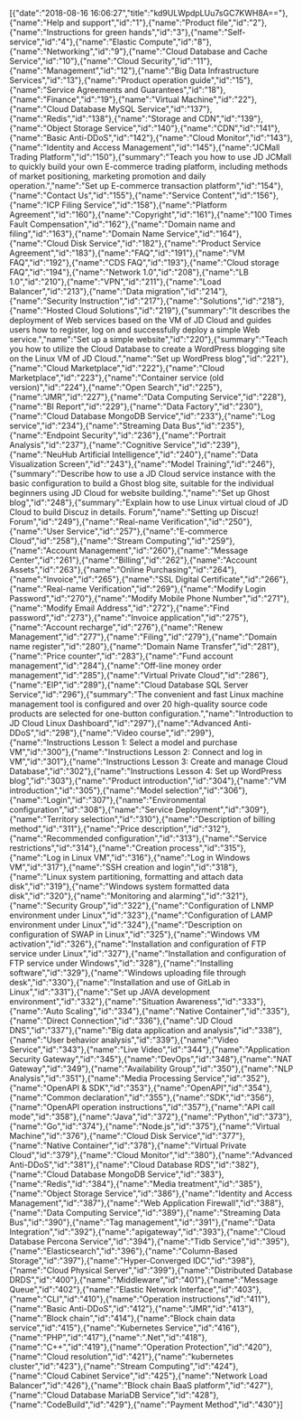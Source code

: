 [{"date":"2018-08-16 16:06:27","title":"kd9ULWpdpLUu7sGC7KWH8A=="},{"name":"Help and support","id":"1"},{"name":"Product file","id":"2"},{"name":"Instructions for green hands","id":"3"},{"name":"Self-service","id":"4"},{"name":"Elastic Compute","id":"8"},{"name":"Networking","id":"9"},{"name":"Cloud Database and Cache Service","id":"10"},{"name":"Cloud Security","id":"11"},{"name":"Management","id":"12"},{"name":"Big Data Infrastructure Services","id":"13"},{"name":"Product operation guide","id":"15"},{"name":"Service Agreements and Guarantees","id":"18"},{"name":"Finance","id":"19"},{"name":"Virtual Machine","id":"22"},{"name":"Cloud Database MySQL Service","id":"137"},{"name":"Redis","id":"138"},{"name":"Storage and CDN","id":"139"},{"name":"Object Storage Service","id":"140"},{"name":"CDN","id":"141"},{"name":"Basic Anti-DDoS","id":"142"},{"name":"Cloud Monitor","id":"143"},{"name":"Identity and Access Management","id":"145"},{"name":"JCMall Trading Platform","id":"150"},{"summary":"Teach you how to use JD JCMall to quickly build your own E-commerce trading platform, including methods of market positioning, marketing promotion and daily operation.","name":"Set up E-commerce transaction platform","id":"154"},{"name":"Contact Us","id":"155"},{"name":"Service Content","id":"156"},{"name":"ICP Filing Service","id":"158"},{"name":"Platform Agreement","id":"160"},{"name":"Copyright","id":"161"},{"name":"100 Times Fault Compensation","id":"162"},{"name":"Domain name and filing","id":"163"},{"name":"Domain Name Service","id":"164"},{"name":"Cloud Disk Service","id":"182"},{"name":"Product Service Agreement","id":"183"},{"name":"FAQ","id":"191"},{"name":"VM FAQ","id":"192"},{"name":"CDS FAQ","id":"193"},{"name":"Cloud storage FAQ","id":"194"},{"name":"Network 1.0","id":"208"},{"name":"LB 1.0","id":"210"},{"name":"VPN","id":"211"},{"name":"Load Balancer","id":"213"},{"name":"Data migration","id":"214"},{"name":"Security Instruction","id":"217"},{"name":"Solutions","id":"218"},{"name":"Hosted Cloud Solutions","id":"219"},{"summary":"It describes the deployment of Web services based on the VM of JD Cloud and guides users how to register, log on and successfully deploy a simple Web service.","name":"Set up a simple website","id":"220"},{"summary":"Teach you how to utilize the Cloud Database to create a WordPress blogging site on the Linux VM of JD Cloud.","name":"Set up WordPress blog","id":"221"},{"name":"Cloud Marketplace","id":"222"},{"name":"Cloud Marketplace","id":"223"},{"name":"Container service (old version)","id":"224"},{"name":"Open Search","id":"225"},{"name":"JMR","id":"227"},{"name":"Data Computing Service","id":"228"},{"name":"BI Report","id":"229"},{"name":"Data Factory","id":"230"},{"name":"Cloud Database MongoDB Service","id":"233"},{"name":"Log service","id":"234"},{"name":"Streaming Data Bus","id":"235"},{"name":"Endpoint Security","id":"236"},{"name":"Portrait Analysis","id":"237"},{"name":"Cognitive Service","id":"239"},{"name":"NeuHub Artificial Intelligence","id":"240"},{"name":"Data Visualization Screen","id":"243"},{"name":"Model Training","id":"246"},{"summary":"Describe how to use a JD Cloud service instance with the basic configuration to build a Ghost blog site, suitable for the individual beginners using JD Cloud for website building.","name":"Set up Ghost blog","id":"248"},{"summary":"Explain how to use Linux virtual cloud of JD Cloud to build Discuz in details. Forum","name":"Setting up Discuz! Forum","id":"249"},{"name":"Real-name Verification","id":"250"},{"name":"User Service","id":"257"},{"name":"E-commerce Cloud","id":"258"},{"name":"Stream Computing","id":"259"},{"name":"Account Management","id":"260"},{"name":"Message Center","id":"261"},{"name":"Billing","id":"262"},{"name":"Account Assets","id":"263"},{"name":"Online Purchasing","id":"264"},{"name":"Invoice","id":"265"},{"name":"SSL Digital Certificate","id":"266"},{"name":"Real-name Verification","id":"269"},{"name":"Modify Login Password","id":"270"},{"name":"Modify Mobile Phone Number","id":"271"},{"name":"Modify Email Address","id":"272"},{"name":"Find password","id":"273"},{"name":"Invoice application","id":"275"},{"name":"Account recharge","id":"276"},{"name":"Renew Management","id":"277"},{"name":"Filing","id":"279"},{"name":"Domain name register","id":"280"},{"name":"Domain Name Transfer","id":"281"},{"name":"Price counter","id":"283"},{"name":"Fund account management","id":"284"},{"name":"Off-line money order management","id":"285"},{"name":"Virtual Private Cloud","id":"286"},{"name":"EIP","id":"289"},{"name":"Cloud Database SQL Server Service","id":"296"},{"summary":"The convenient and fast Linux machine management tool is configured and over 20 high-quality source code products are selected for one-button configuration.","name":"Introduction to JD Cloud Linux Dashboard","id":"297"},{"name":"Advanced Anti-DDoS","id":"298"},{"name":"Video course","id":"299"},{"name":"Instructions Lesson 1: Select a model and purchase VM","id":"300"},{"name":"Instructions Lesson 2: Connect and log in VM","id":"301"},{"name":"Instructions Lesson 3: Create and manage Cloud Database","id":"302"},{"name":"Instructions Lesson 4: Set up WordPress blog","id":"303"},{"name":"Product introduction","id":"304"},{"name":"VM introduction","id":"305"},{"name":"Model selection","id":"306"},{"name":"Login","id":"307"},{"name":"Environmental configuration","id":"308"},{"name":"Service Deployment","id":"309"},{"name":"Territory selection","id":"310"},{"name":"Description of billing method","id":"311"},{"name":"Price description","id":"312"},{"name":"Recommended configuration","id":"313"},{"name":"Service restrictions","id":"314"},{"name":"Creation process","id":"315"},{"name":"Log in Linux VM","id":"316"},{"name":"Log in Windows VM","id":"317"},{"name":"SSH creation and login","id":"318"},{"name":"Linux system partitioning, formatting and attach data disk","id":"319"},{"name":"Windows system formatted data disk","id":"320"},{"name":"Monitoring and alarming","id":"321"},{"name":"Security Group","id":"322"},{"name":"Configuration of LNMP environment under Linux","id":"323"},{"name":"Configuration of LAMP environment under Linux","id":"324"},{"name":"Description on configuration of SWAP in Linux","id":"325"},{"name":"Windows VM activation","id":"326"},{"name":"Installation and configuration of FTP service under Linux","id":"327"},{"name":"Installation and configuration of FTP service under Windows","id":"328"},{"name":"Installing software","id":"329"},{"name":"Windows uploading file through desk","id":"330"},{"name":"Installation and use of GitLab in Linux","id":"331"},{"name":"Set up JAVA development environment","id":"332"},{"name":"Situation Awareness","id":"333"},{"name":"Auto Scaling","id":"334"},{"name":"Native Container","id":"335"},{"name":"Direct Connection","id":"336"},{"name":"JD Cloud DNS","id":"337"},{"name":"Big data application and analysis","id":"338"},{"name":"User behavior analysis","id":"339"},{"name":"Video Service","id":"343"},{"name":"Live Video","id":"344"},{"name":"Application Security Gateway","id":"345"},{"name":"DevOps","id":"348"},{"name":"NAT Gateway","id":"349"},{"name":"Availability Group","id":"350"},{"name":"NLP Analysis","id":"351"},{"name":"Media Processing Service","id":"352"},{"name":"OpenAPI & SDK","id":"353"},{"name":"OpenAPI","id":"354"},{"name":"Common declaration","id":"355"},{"name":"SDK","id":"356"},{"name":"OpenAPI operation instructions","id":"357"},{"name":"API call mode","id":"358"},{"name":"Java","id":"372"},{"name":"Python","id":"373"},{"name":"Go","id":"374"},{"name":"Node.js","id":"375"},{"name":"Virtual Machine","id":"376"},{"name":"Cloud Disk Service","id":"377"},{"name":"Native Container","id":"378"},{"name":"Virtual Private Cloud","id":"379"},{"name":"Cloud Monitor","id":"380"},{"name":"Advanced Anti-DDoS","id":"381"},{"name":"Cloud Database RDS","id":"382"},{"name":"Cloud Database MongoDB Service","id":"383"},{"name":"Redis","id":"384"},{"name":"Media treatment","id":"385"},{"name":"Object Storage Service","id":"386"},{"name":"Identity and Access Management","id":"387"},{"name":"Web Application Firewall","id":"388"},{"name":"Data Computing Service","id":"389"},{"name":"Streaming Data Bus","id":"390"},{"name":"Tag management","id":"391"},{"name":"Data Integration","id":"392"},{"name":"apigateway","id":"393"},{"name":"Cloud Database Percona Service","id":"394"},{"name":"Tidb Service","id":"395"},{"name":"Elasticsearch","id":"396"},{"name":"Column-Based Storage","id":"397"},{"name":"Hyper-Converged IDC","id":"398"},{"name":"Cloud Physical Server","id":"399"},{"name":"Distributed Database DRDS","id":"400"},{"name":"Middleware","id":"401"},{"name":"Message Queue","id":"402"},{"name":"Elastic Network Interface","id":"403"},{"name":"CLI","id":"410"},{"name":"Operation instructions","id":"411"},{"name":"Basic Anti-DDoS","id":"412"},{"name":"JMR","id":"413"},{"name":"Block chain","id":"414"},{"name":"Block chain data service","id":"415"},{"name":"Kubernetes Service","id":"416"},{"name":"PHP","id":"417"},{"name":".Net","id":"418"},{"name":"C++","id":"419"},{"name":"Operation Protection","id":"420"},{"name":"Cloud resolution","id":"421"},{"name":"kubernetes cluster","id":"423"},{"name":"Stream Computing","id":"424"},{"name":"Cloud Cabinet Service","id":"425"},{"name":"Network Load Balancer","id":"426"},{"name":"Block chain BaaS platform","id":"427"},{"name":"Cloud Database MariaDB Service","id":"428"},{"name":"CodeBuild","id":"429"},{"name":"Payment Method","id":"430"}]
